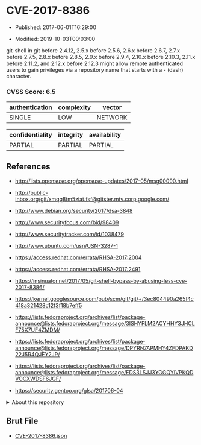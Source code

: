 # CVE-2017-8386

- Published: 2017-06-01T16:29:00

- Modified: 2019-10-03T00:03:00

git-shell in git before 2.4.12, 2.5.x before 2.5.6, 2.6.x before 2.6.7, 2.7.x before 2.7.5, 2.8.x before 2.8.5, 2.9.x before 2.9.4, 2.10.x before 2.10.3, 2.11.x before 2.11.2, and 2.12.x before 2.12.3 might allow remote authenticated users to gain privileges via a repository name that starts with a - (dash) character.

### CVSS Score: **6.5**

| authentication | complexity | vector |
| --- | --- | --- |
| SINGLE | LOW | NETWORK |

| confidentiality | integrity | availability |
| --- | --- | --- |
| PARTIAL | PARTIAL | PARTIAL |

## References

* http://lists.opensuse.org/opensuse-updates/2017-05/msg00090.html

* http://public-inbox.org/git/xmqq8tm5ziat.fsf@gitster.mtv.corp.google.com/

* http://www.debian.org/security/2017/dsa-3848

* http://www.securityfocus.com/bid/98409

* http://www.securitytracker.com/id/1038479

* http://www.ubuntu.com/usn/USN-3287-1

* https://access.redhat.com/errata/RHSA-2017:2004

* https://access.redhat.com/errata/RHSA-2017:2491

* https://insinuator.net/2017/05/git-shell-bypass-by-abusing-less-cve-2017-8386/

* https://kernel.googlesource.com/pub/scm/git/git/+/3ec804490a265f4c418a321428c12f3f18b7eff5

* https://lists.fedoraproject.org/archives/list/package-announce@lists.fedoraproject.org/message/3ISHYFLM2ACYHHY3JHCLF75X7UF4ZMDM/

* https://lists.fedoraproject.org/archives/list/package-announce@lists.fedoraproject.org/message/DPYRN7APMHY4ZFDPAKD22J5R4QJFY2JP/

* https://lists.fedoraproject.org/archives/list/package-announce@lists.fedoraproject.org/message/FDS3LSJJ3YGGQYIVPKQDVOCXWDSF6JGF/

* https://security.gentoo.org/glsa/201706-04

<details>
<summary>About this repository</summary> 

  This repository is part of the project [Live Hack CVE](https://github.com/Live-Hack-CVE). Main website can be found [www.live-hack.org](https://www.live-hack.org) 
  
  Made by [Sn0wAlice](https://github.com/Sn0wAlice) for the people that care about security and need to have a feed of the latest CVEs. Hope you enjoy it, don't forget to star the repo and follow me on [Twitter](https://twitter.com/Sn0wAlice) and [Github](https://github.com/Sn0wAlice). And that is my [personnal website](https://www.alice-snow.me/)

  - [Home Page](https://github.com/Live-Hack-CVE)
  - [Framework](https://github.com/Live-Hack-CVE/cve-framework)
  - [CVE database](https://github.com/Live-Hack-CVE/full_database)
  - [Changelog](https://github.com/Live-Hack-CVE/Changelog)
</details>

## Brut File

* [CVE-2017-8386.json](https://raw.githubusercontent.com/Live-Hack-CVE/full_database/main/cves/2017/CVE-2017-8386.json)

